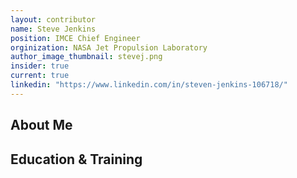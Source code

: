 ```yaml
---
layout: contributor
name: Steve Jenkins
position: IMCE Chief Engineer
orginization: NASA Jet Propulsion Laboratory
author_image_thumbnail: stevej.png
insider: true
current: true
linkedin: "https://www.linkedin.com/in/steven-jenkins-106718/"
---
```


## About Me

## Education & Training
